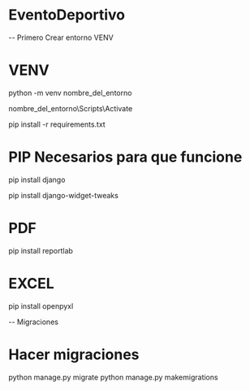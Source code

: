 # EventoDeportivo


-- Primero Crear entorno VENV
#   VENV
python -m venv nombre_del_entorno

nombre_del_entorno\Scripts\Activate

pip install -r requirements.txt

# PIP Necesarios para que funcione

pip install django

pip install django-widget-tweaks

# PDF
pip install reportlab

# EXCEL
pip install openpyxl




-- Migraciones
# Hacer migraciones

python manage.py migrate
python manage.py makemigrations

